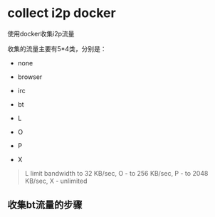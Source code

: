 # collect i2p docker
使用docker收集i2p流量

收集的流量主要有5*4类，分别是：
- none
- browser
- irc
- bt

- L
- O
- P
- X

> L limit bandwidth to 32 KB/sec, O - to 256 KB/sec, P - to 2048 KB/sec,
> X - unlimited

## 收集bt流量的步骤
